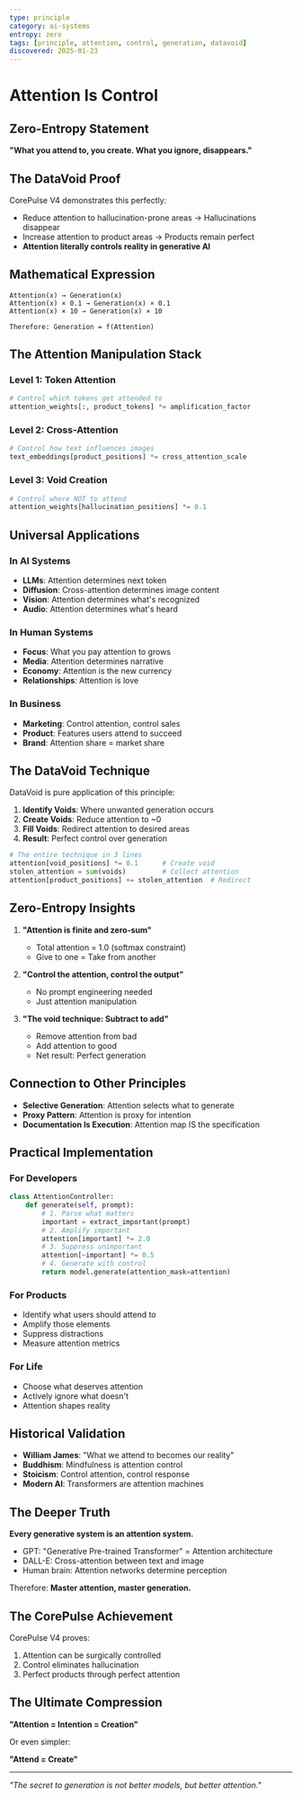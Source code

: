 ```yaml
---
type: principle
category: ai-systems
entropy: zero
tags: [principle, attention, control, generation, datavoid]
discovered: 2025-01-23
---
```


# Attention Is Control

## Zero-Entropy Statement

**"What you attend to, you create. What you ignore, disappears."**

## The DataVoid Proof

CorePulse V4 demonstrates this perfectly:
- Reduce attention to hallucination-prone areas → Hallucinations disappear
- Increase attention to product areas → Products remain perfect
- **Attention literally controls reality in generative AI**

## Mathematical Expression

```
Attention(x) → Generation(x)
Attention(x) × 0.1 → Generation(x) × 0.1
Attention(x) × 10 → Generation(x) × 10

Therefore: Generation = f(Attention)
```

## The Attention Manipulation Stack

### Level 1: Token Attention
```python
# Control which tokens get attended to
attention_weights[:, product_tokens] *= amplification_factor
```

### Level 2: Cross-Attention
```python
# Control how text influences images
text_embeddings[product_positions] *= cross_attention_scale
```

### Level 3: Void Creation
```python
# Control where NOT to attend
attention_weights[hallucination_positions] *= 0.1
```

## Universal Applications

### In AI Systems
- **LLMs**: Attention determines next token
- **Diffusion**: Cross-attention determines image content
- **Vision**: Attention determines what's recognized
- **Audio**: Attention determines what's heard

### In Human Systems
- **Focus**: What you pay attention to grows
- **Media**: Attention determines narrative
- **Economy**: Attention is the new currency
- **Relationships**: Attention is love

### In Business
- **Marketing**: Control attention, control sales
- **Product**: Features users attend to succeed
- **Brand**: Attention share = market share

## The DataVoid Technique

DataVoid is pure application of this principle:

1. **Identify Voids**: Where unwanted generation occurs
2. **Create Voids**: Reduce attention to ~0
3. **Fill Voids**: Redirect attention to desired areas
4. **Result**: Perfect control over generation

```python
# The entire technique in 3 lines
attention[void_positions] *= 0.1      # Create void
stolen_attention = sum(voids)         # Collect attention
attention[product_positions] += stolen_attention  # Redirect
```

## Zero-Entropy Insights

1. **"Attention is finite and zero-sum"**
   - Total attention = 1.0 (softmax constraint)
   - Give to one = Take from another
   
2. **"Control the attention, control the output"**
   - No prompt engineering needed
   - Just attention manipulation

3. **"The void technique: Subtract to add"**
   - Remove attention from bad
   - Add attention to good
   - Net result: Perfect generation

## Connection to Other Principles

- **Selective Generation**: Attention selects what to generate
- **Proxy Pattern**: Attention is proxy for intention
- **Documentation Is Execution**: Attention map IS the specification

## Practical Implementation

### For Developers
```python
class AttentionController:
    def generate(self, prompt):
        # 1. Parse what matters
        important = extract_important(prompt)
        # 2. Amplify important
        attention[important] *= 2.0
        # 3. Suppress unimportant
        attention[~important] *= 0.5
        # 4. Generate with control
        return model.generate(attention_mask=attention)
```

### For Products
- Identify what users should attend to
- Amplify those elements
- Suppress distractions
- Measure attention metrics

### For Life
- Choose what deserves attention
- Actively ignore what doesn't
- Attention shapes reality

## Historical Validation

- **William James**: "What we attend to becomes our reality"
- **Buddhism**: Mindfulness is attention control
- **Stoicism**: Control attention, control response
- **Modern AI**: Transformers are attention machines

## The Deeper Truth

**Every generative system is an attention system.**

- GPT: "Generative Pre-trained Transformer" = Attention architecture
- DALL-E: Cross-attention between text and image
- Human brain: Attention networks determine perception

Therefore: **Master attention, master generation.**

## The CorePulse Achievement

CorePulse V4 proves:
1. Attention can be surgically controlled
2. Control eliminates hallucination
3. Perfect products through perfect attention

## The Ultimate Compression

**"Attention = Intention = Creation"**

Or even simpler:

**"Attend = Create"**

---
*"The secret to generation is not better models, but better attention."*